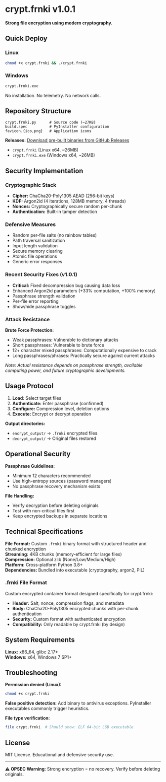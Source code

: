 # crypt.frnki v1.0.1

**Strong file encryption using modern cryptography.**

## Quick Deploy

### Linux
```bash
chmod +x crypt.frnki && ./crypt.frnki
```

### Windows
```cmd
crypt.frnki.exe
```

No installation. No telemetry. No network calls.

## Repository Structure

```
crypt.frnki.py      # Source code (~27KB)
build.spec          # PyInstaller configuration
favicon.{ico,png}   # Application icons
```

**Releases:** [Download pre-built binaries from GitHub Releases](https://github.com/frnki42/crypt.frnki/releases/latest)
- `crypt.frnki` (Linux x64, ~26MB)
- `crypt.frnki.exe` (Windows x64, ~26MB)

## Security Implementation

### Cryptographic Stack
- **Cipher:** ChaCha20-Poly1305 AEAD (256-bit keys)
- **KDF:** Argon2id (4 iterations, 128MB memory, 4 threads)
- **Nonces:** Cryptographically secure random per-chunk
- **Authentication:** Built-in tamper detection

### Defensive Measures
- Random per-file salts (no rainbow tables)
- Path traversal sanitization
- Input length validation
- Secure memory clearing
- Atomic file operations
- Generic error responses

### Recent Security Fixes (v1.0.1)
- **Critical:** Fixed decompression bug causing data loss
- Enhanced Argon2id parameters (+33% computation, +100% memory)
- Passphrase strength validation
- Per-file error reporting
- Show/hide passphrase toggles

### Attack Resistance
**Brute Force Protection:**
- Weak passphrases: Vulnerable to dictionary attacks
- Short passphrases: Vulnerable to brute force
- 12+ character mixed passphrases: Computationally expensive to crack
- Long passphrases/phrases: Practically secure against current attacks

*Note: Actual resistance depends on passphrase strength, available computing power, and future cryptographic developments.*

## Usage Protocol

1. **Load:** Select target files
2. **Authenticate:** Enter passphrase (confirmed)
3. **Configure:** Compression level, deletion options
4. **Execute:** Encrypt or decrypt operation

**Output directories:**
- `encrypt_output/` → `.frnki` encrypted files
- `decrypt_output/` → Original files restored

## Operational Security

**Passphrase Guidelines:**
- Minimum 12 characters recommended
- Use high-entropy sources (password managers)
- No passphrase recovery mechanism exists

**File Handling:**
- Verify decryption before deleting originals
- Test with non-critical files first
- Keep encrypted backups in separate locations

## Technical Specifications

**File Format:** Custom `.frnki` binary format with structured header and chunked encryption  
**Streaming:** 4KB chunks (memory-efficient for large files)  
**Compression:** Optional zlib (None/Low/Medium/High)  
**Platform:** Cross-platform Python 3.8+  
**Dependencies:** Bundled into executable (cryptography, argon2, PIL)

### .frnki File Format
Custom encrypted container format designed specifically for crypt.frnki:
- **Header:** Salt, nonce, compression flags, and metadata
- **Body:** ChaCha20-Poly1305 encrypted chunks with per-chunk authentication
- **Security:** Custom format with authenticated encryption
- **Compatibility:** Only readable by crypt.frnki (by design)

## System Requirements

**Linux:** x86_64, glibc 2.17+  
**Windows:** x64, Windows 7 SP1+  

## Troubleshooting

**Permission denied (Linux):**
```bash
chmod +x crypt.frnki
```

**False positive detection:**
Add binary to antivirus exceptions. PyInstaller executables commonly trigger heuristics.

**File type verification:**
```bash
file crypt.frnki  # Should show: ELF 64-bit LSB executable
```

## License

MIT License. Educational and defensive security use.

---

⚠️ **OPSEC Warning:** Strong encryption = no recovery. Verify before deleting originals.